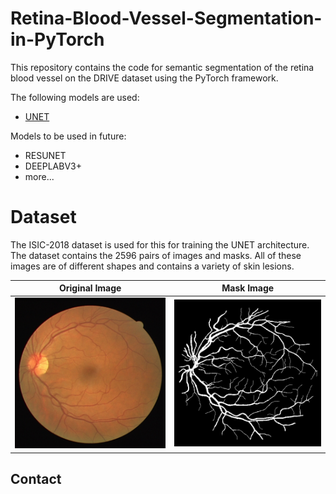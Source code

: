 # Retina-Blood-Vessel-Segmentation-in-PyTorch

This repository contains the code for semantic segmentation of the retina blood vessel on the DRIVE dataset using the PyTorch framework.

The following models are used:

- [UNET](https://arxiv.org/abs/1505.04597)

Models to be used in future:

- RESUNET
- DEEPLABV3+
- more...

# Dataset

The ISIC-2018 dataset is used for this for training the UNET architecture. The dataset contains the 2596 pairs of images and masks. All of these images are of different shapes and contains a variety of skin lesions.

|  Original Image  |   Mask Image   |
| :--------------: | :-------------: |
| ![](img/image.png) | ![](img/mask.png) |

## Contact
